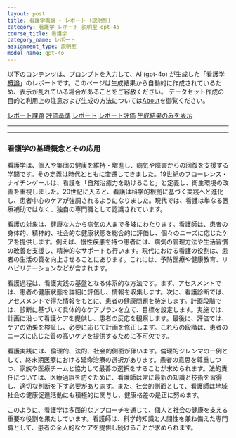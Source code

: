 ```yaml
---
layout: post
title: 看護学概論 - レポート (説明型)
category: 看護学 レポート 説明型 gpt-4o
course_title: 看護学
category_name: レポート
assignment_type: 説明型
model_name: gpt-4o
---
```


以下のコンテンツは、[プロンプト](http://127.0.0.1:8000/generated/看護学/gpt-4o/prompt_レポート-説明型.md)を入力して、AI (gpt-4o) が生成した「[看護学概論](/contents/看護学/)」のレポートです。このページは生成結果から自動的に作成されているため、表示が乱れている場合があることをご容赦ください。
データセット作成の目的と利用上の注意および生成の方法については[About](/About)を御覧ください。

[レポート課題](../レポート課題-説明型)
[評価基準](../評価基準-説明型)
[レポート](../レポート-説明型)
[レポート評価](../レポート評価-説明型)
[生成結果のみを表示](http://127.0.0.1:8000/generated/看護学/gpt-4o/レポート-説明型.md)
  

***
***
  
### 看護学の基礎概念とその応用

看護学は、個人や集団の健康を維持・増進し、病気や障害からの回復を支援する学問です。その定義は時代とともに変遷してきました。19世紀のフローレンス・ナイチンゲールは、看護を「自然治癒力を助けること」と定義し、衛生環境の改善を重視しました。20世紀に入ると、看護は科学的根拠に基づく実践へと進化し、患者中心のケアが強調されるようになりました。現代では、看護は単なる医療補助ではなく、独自の専門職として認識されています。

看護の対象は、健康な人から病気の人まで多岐にわたります。看護師は、患者の身体的、精神的、社会的な健康状態を総合的に評価し、個々のニーズに応じたケアを提供します。例えば、慢性疾患を持つ患者には、病気の管理方法や生活習慣の改善を支援し、精神的なサポートも行います。現代における看護の役割は、患者の生活の質を向上させることにあります。これには、予防医療や健康教育、リハビリテーションなどが含まれます。

看護過程は、看護実践の基盤となる体系的な方法です。まず、アセスメントでは、患者の健康状態を詳細に評価し、情報を収集します。次に、看護診断では、アセスメントで得た情報をもとに、患者の健康問題を特定します。計画段階では、診断に基づいて具体的なケアプランを立て、目標を設定します。実施では、計画に沿って看護ケアを提供し、患者の反応を観察します。最後に、評価では、ケアの効果を検証し、必要に応じて計画を修正します。これらの段階は、患者のニーズに応じた質の高いケアを提供するために不可欠です。

看護実践には、倫理的、法的、社会的側面が伴います。倫理的ジレンマの一例として、終末期医療における延命治療の選択があります。患者の意思を尊重しつつ、家族や医療チームと協力して最善の選択をすることが求められます。法的責任については、医療過誤を防ぐために、看護師は常に最新の知識と技術を習得し、適切な判断を下す必要があります。また、社会的側面として、看護師は地域社会の健康促進活動にも積極的に関与し、健康格差の是正に努めます。

このように、看護学は多面的なアプローチを通じて、個人と社会の健康を支える重要な役割を果たしています。看護師は、科学的知識と人間性を兼ね備えた専門職として、患者の全人的なケアを提供し続けることが求められます。

